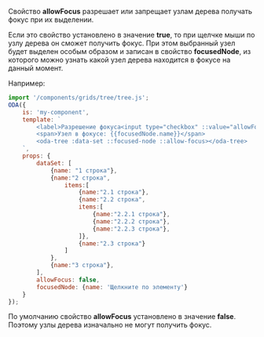 Свойство **allowFocus** разрешает или запрещает узлам дерева получать фокус при их выделении.

Если это свойство установлено в значение **true**, то при щелчке мыши по узлу дерева он сможет получить фокус. При этом выбранный узел будет выделен особым образом и записан в свойство **focusedNode**, из которого можно узнать какой узел дерева находится в фокусе на данный момент.

Например:

```javascript _run_line_edit_loadoda_[my-component.js]_h=140_
import '/components/grids/tree/tree.js';
ODA({
    is: 'my-component',
    template: `
        <label>Разрешение фокуса<input type="checkbox" ::value="allowFocus" ></label> <br>
        <span>Узел в фокусе: {{focusedNode.name}}</span>
        <oda-tree :data-set ::focused-node ::allow-focus></oda-tree>
    `,
    props: {
        dataSet: [
            {name: "1 строка"},
            {name:"2 строка",
                items:[
                    {name:"2.1 строка"},
                    {name:"2.2 строка",
                    items:[
                        {name:"2.2.1 строка"},
                        {name:"2.2.2 строка"},
                        {name:"2.2.3 строка"},
                    ]},
                    {name:"2.3 строка"}
                ]
            },
            {name:"3 строка"},
        ],
        allowFocus: false,
        focusedNode: {name: 'Щелкните по элементу'}
    }
});
```

По умолчанию свойство **allowFocus** установлено в значение **false**. Поэтому узлы дерева изначально не могут получить фокус.
